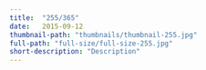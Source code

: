 ```yaml
---
title:  "255/365"
date:   2015-09-12
thumbnail-path: "thumbnails/thumbnail-255.jpg"
full-path: "full-size/full-size-255.jpg"
short-description: "Description"
---
```

